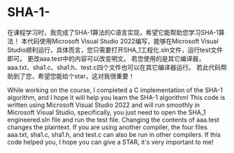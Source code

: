 # SHA-1-
在课程学习时，我完成了SHA-1算法的C语言实现，希望它能帮助您学习SHA-1算法！ 
本代码使用Microsoft Visual Studio 2022编写，能够在Microsoft Visual Studio顺利运行，具体而言，您只需要打开SHA_1工程化.sln文件，运行test文件即可。
更改aaa.test中的内容可以改变明文。
若您使用的是其它编译器，aaa.txt、sha1.c、sha1.h、test.c四个文件也可以在其它编译器运行。
若此代码帮助到了您，希望您能给个star，这对我很重要！


While working on the course, I completed a C implementation of the SHA-1 algorithm, and I hope it will help you learn the SHA-1 algorithm!
This code is written using Microsoft Visual Studio 2022 and will run smoothly in Microsoft Visual Studio, specifically, you just need to open the SHA_1 engineered.sln file and run the test file.
Changing the contents of aaa.test changes the plaintext.
If you are using another compiler, the four files aaa.txt, sha1.c, sha1.h, and test.c can also be run in other compilers.
If this code helped you, I hope you can give a STAR, it's very important to me!
